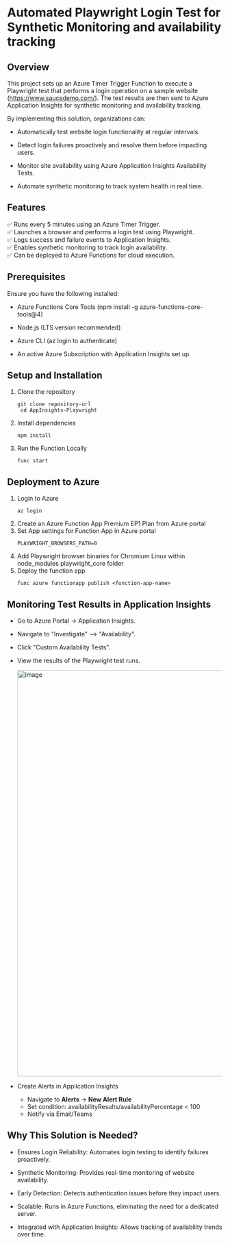 # **Automated Playwright Login Test for Synthetic Monitoring and availability tracking**

## Overview

This project sets up an Azure Timer Trigger Function to execute a Playwright test that performs a login operation on a sample website (https://www.saucedemo.com/). The test results are then sent to Azure Application Insights for synthetic monitoring and availability tracking.

By implementing this solution, organizations can:

- Automatically test website login functionality at regular intervals.

- Detect login failures proactively and resolve them before impacting users.

- Monitor site availability using Azure Application Insights Availability Tests.

- Automate synthetic monitoring to track system health in real time.

## Features

✅ Runs every 5 minutes using an Azure Timer Trigger.<br>
✅ Launches a browser and performs a login test using Playwright.<br>
✅ Logs success and failure events to Application Insights.<br>
✅ Enables synthetic monitoring to track login availability.<br>
✅ Can be deployed to Azure Functions for cloud execution.<br>

## Prerequisites

Ensure you have the following installed:

- Azure Functions Core Tools (npm install -g azure-functions-core-tools@4)

- Node.js (LTS version recommended)

- Azure CLI (az login to authenticate)

- An active Azure Subscription with Application Insights set up

## Setup and Installation
<ol>
  <li>
Clone the repository    
    
   ``git clone repository-url  ``
   <br>
   ``  cd AppInsights-Playwright ``
    
   
</li>
  
<li> Install dependencies <br>
  
  ``npm install``
</li>


  <li> 
  Run the Function Locally
    
   ``func start``
  </li>
  </ol>
  
## Deployment to Azure

<ol>
  <li> Login to Azure

``az login``
</li>
<li>
 Create an Azure Function App Premium EP1 Plan from Azure portal

</li>


<li>
 Set App settings for Function App in Azure portal <br/>  
 
 ``
PLAYWRIGHT_BROWSERS_PATH=0 
``

</li>

<li>
  Add Playwright browser binaries for Chromium Linux within node_modules playwright_core folder
  
</li>

<li>
 Deploy the function app

``func azure functionapp publish <function-app-name>``
</li>
</ol>

## Monitoring Test Results in Application Insights

- Go to Azure Portal → Application Insights.

- Navigate to "Investigate" --> "Availability".

- Click "Custom Availability Tests".

- View the results of the Playwright test runs.
  
  <img width="949" alt="image" src="https://github.com/user-attachments/assets/d041660c-497f-4780-aa7d-afc424e9fa28" />

- Create Alerts in Application Insights

    - Navigate to **Alerts** → **New Alert Rule**
    - Set condition: availabilityResults/availabilityPercentage < 100
    - Notify via Email/Teams    


## Why This Solution is Needed?

- Ensures Login Reliability: Automates login testing to identify failures proactively.

- Synthetic Monitoring: Provides real-time monitoring of website availability.

- Early Detection: Detects authentication issues before they impact users.

- Scalable: Runs in Azure Functions, eliminating the need for a dedicated server.

- Integrated with Application Insights: Allows tracking of availability trends over time.
